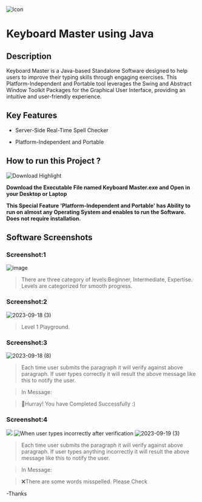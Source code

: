 ![Icon]()

# Keyboard Master using Java 

## Description 

  Keyboard Master is a Java-based Standalone Software designed to help users to improve their typing skills through engaging exercises. This Platform-Independent and Portable tool leverages the Swing and Abstract Window Toolkit Packages for the Graphical User Interface, providing an intuitive and user-friendly experience. 
  
## Key Features 

- Server-Side Real-Time Spell Checker
* Platform-Independent and Portable 

## How to run this Project ? 

![Download Highlight ](https://github.com/Abishek-KJ/Keyboard_Master/assets/104722061/e316a09f-7c65-41a8-865b-09bcab51c05a)


**Download the Executable File named Keyboard Master.exe and Open in your Desktop or Laptop** 

**This Special Feature 'Platform-Independent and Portable' has Ability to run on almost any Operating System and enables to run the Software. Does not require installation.** 

## Software Screenshots 

### Screenshot:1 
 ![image](https://github.com/Abishek-KJ/Keyboard_Master/assets/104722061/665e8067-7766-4676-b97b-2dff8884866a) 
 > There are three category of levels:Beginner, Intermediate, Expertise. Levels are categorized for smooth progress. 
 

### Screenshot:2 
 ![2023-09-18 (3)](https://github.com/Abishek-KJ/Keyboard_Master/assets/104722061/6ec3f091-363a-4882-a2ce-b9553e453b26) 
> Level 1 Playground. 

### Screenshot:3 
 ![2023-09-18 (8)](https://github.com/Abishek-KJ/Keyboard_Master/assets/104722061/9c7547ab-9b9a-40aa-9d5f-faf402f290a8) 
> Each time user submits the paragraph it will verify against above paragraph. If user types correctly it will result the above message like this to notify the user.

> In Message:

> 🎉Hurray! You have Completed Successfully :) 

### Screenshot:4 
<img src = "https://github.com/Abishek-KJ/Keyboard_Master/assets/104722061/b3e52c46-f2f8-4b63-a431-bd306487911e"></img> 
<img src = "src/Resource/Incorrect.png" alt = "When user types incorrectly after verification"></img> 
![2023-09-19 (3)](https://github.com/Abishek-KJ/Keyboard_Master/assets/104722061/b3e52c46-f2f8-4b63-a431-bd306487911e) 
> Each time user submits the paragraph it will verify against above paragraph. If user types anything incorrectly it will result the above message like this to notify the user.

> In Message:

> ❌There are some words misspelled. Please Check 



-Thanks 



